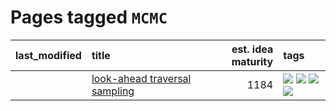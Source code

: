 # Pages tagged `MCMC`

|last_modified|title|est. idea maturity|tags
|:---|:---|---:|:---|
||[look-ahead traversal sampling](../look-ahead-traversal-sampling.md)|1184|[![](https://img.shields.io/badge/tag-MCMC-50c04b)](../tags/MCMC.md) [![](https://img.shields.io/badge/tag-animation-9acea8)](../tags/animation.md) [![](https://img.shields.io/badge/tag-control-4072a1)](../tags/control.md) [![](https://img.shields.io/badge/tag-experimental-da139a)](../tags/experimental.md)|